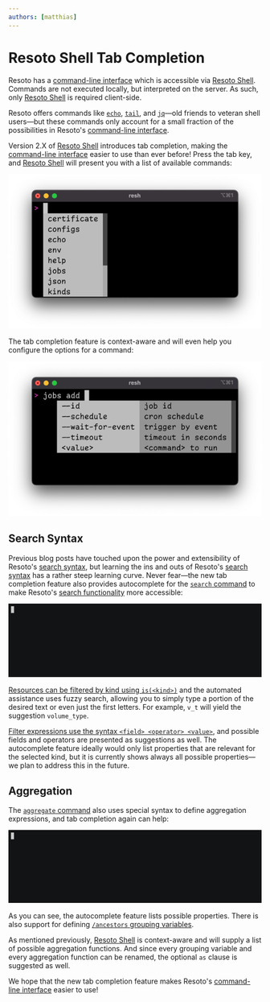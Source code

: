 ```yaml
---
authors: [matthias]
---
```


# Resoto Shell Tab Completion

Resoto has a [command-line interface](/docs/reference/cli) which is accessible via [Resoto Shell](/docs/concepts/components/shell). Commands are not executed locally, but interpreted on the server. As such, only [Resoto Shell](/docs/concepts/components/shell) is required client-side.

Resoto offers commands like [`echo`](/docs/reference/cli/echo), [`tail`](/docs/reference/cli/tail), and [`jq`](/docs/reference/cli/jq)—old friends to veteran shell users—but these commands only account for a small fraction of the possibilities in Resoto's [command-line interface](/docs/reference/cli).

Version 2.X of [Resoto Shell](/docs/concepts/components/shell) introduces tab completion, making the [command-line interface](/docs/reference/cli) easier to use than ever before! Press the tab key, and [Resoto Shell](/docs/concepts/components/shell) will present you with a list of available commands:

![List of commands](img/list_of_commands.png)

The tab completion feature is context-aware and will even help you configure the options for a command:

![List of commands](img/jobs_add.png)

## Search Syntax

Previous blog posts have touched upon the power and extensibility of Resoto's [search syntax](/docs/concepts/search), but learning the ins and outs of Resoto's [search syntax](/docs/concepts/search) has a rather steep learning curve. Never fear—the new tab completion feature also provides autocomplete for the [`search` command](/docs/reference/cli/search) to make Resoto's [search functionality](/docs/concepts/search) more accessible:

![Search in action](img/search.gif)

[Resources can be filtered by kind using `is(<kind>)`](/docs/concepts/search/filters#selecting-nodes-by-kind) and the automated assistance uses fuzzy search, allowing you to simply type a portion of the desired text or even just the first letters. For example, `v_t` will yield the suggestion `volume_type`.

[Filter expressions use the syntax `<field> <operator> <value>`](/docs/concepts/search/filters#selecting-nodes-by-predicate), and possible fields and operators are presented as suggestions as well. The autocomplete feature ideally would only list properties that are relevant for the selected kind, but it is currently shows always all possible properties—we plan to address this in the future.

## Aggregation

The [`aggregate` command](/docs/reference/cli/aggregate) also uses special syntax to define aggregation expressions, and tab completion again can help:

![Aggregate in action](img/aggregate.gif)

As you can see, the autocomplete feature lists possible properties. There is also support for defining [`/ancestors` grouping variables](/docs/concepts/search/merging-nodes#ancestors-and-descendants).

As mentioned previously, [Resoto Shell](/docs/concepts/components/shell) is context-aware and will supply a list of possible aggregation functions. And since every grouping variable and every aggregation function can be renamed, the optional `as` clause is suggested as well.

We hope that the new tab completion feature makes Resoto's [command-line interface](/docs/reference/cli) easier to use!
